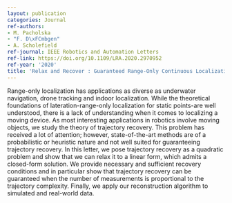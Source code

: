 ```yaml
---
layout: publication
categories: Journal
ref-authors:
- M. Pacholska
- "F. D\xFCmbgen"
- A. Scholefield
ref-journal: IEEE Robotics and Automation Letters
ref-link: https://doi.org/10.1109/LRA.2020.2970952
ref-year: '2020'
title: 'Relax and Recover : Guaranteed Range-Only Continuous Localization'
---
```



Range-only localization has applications as diverse as underwater navigation, drone tracking and indoor localization. While the theoretical foundations of lateration-range-only localization for static points-are well understood, there is a lack of understanding when it comes to localizing a moving device. As most interesting applications in robotics involve moving objects, we study the theory of trajectory recovery. This problem has received a lot of attention; however, state-of-the-art methods are of a probabilistic or heuristic nature and not well suited for guaranteeing trajectory recovery. In this letter, we pose trajectory recovery as a quadratic problem and show that we can relax it to a linear form, which admits a closed-form solution. We provide necessary and sufficient recovery conditions and in particular show that trajectory recovery can be guaranteed when the number of measurements is proportional to the trajectory complexity. Finally, we apply our reconstruction algorithm to simulated and real-world data.
